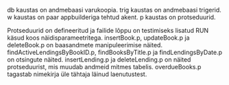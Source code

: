db kaustas on andmebaasi varukoopia. 
trig kaustas on andmebaasi trigerid.
w kaustas on paar appbuilderiga tehtud akent.
p kaustas on protseduurid.

Protseduurid on defineeritud ja failide lõppu on testimiseks lisatud RUN käsud koos näidisparameetritega.
insertBook.p, updateBook.p ja deleteBook.p on baasandmete manipuleerimise näited.
findActiveLendingsByBookID.p, findBooksByTitle.p ja findLendingsByDate.p on otsingute näited.
insertLending.p ja deleteLending.p on näited protseduurist, mis muudab andmeid mitmes tabelis.
overdueBooks.p tagastab nimekirja üle tähtaja läinud laenutustest.
